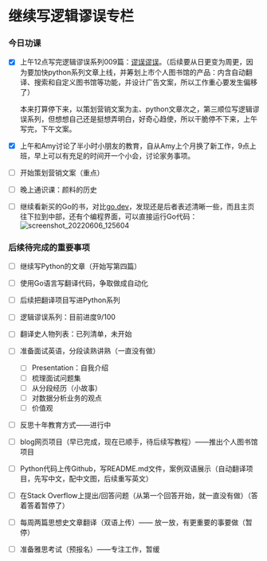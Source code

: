 # 继续写逻辑谬误专栏


### 今日功课

-   [x] 上午12点写完逻辑谬误系列009篇：[谬误谬误](https://doraemonj.github.io/zh-cn/logical_fallacy_009/)。（后续要从日更变为周更，因为要加快python系列文章上线，并筹划上市个人图书馆的产品：内含自动翻译、搜索和自定义图书馆等功能，并设计广告文案，所以工作重心要发生偏移了）

    本来打算停下来，以策划营销文案为主、python文章次之，第三顺位写逻辑谬误系列，但想想自己还是挺想弄明白，好奇心趋使，所以干脆停不下来，上午写完，下午文案。

-   [x] 上午和Amy讨论了半小时小朋友的教育，自从Amy上个月换了新工作，9点上班，早上可以有充足的时间开一个小会，讨论家务事项。

-   [ ] 开始策划营销文案（重点）

-   [ ] 晚上通识课：颜料的历史

-   [ ] 继续看新买的Go的书，对比[go.dev](https://go.dev)，发现还是后者表述清晰一些，而且主页往下拉到中部，还有个编程界面，可以直接运行Go代码：![screenshot_20220606_125604](https://doraemonj.github.io/pics/screenshot_20220606_125604.png)




### 后续待完成的重要事项

-   [ ] 继续写Python的文章（开始写第四篇）

-   [ ] 使用Go语言写翻译代码，争取做成自动化

    

-   [ ] 后续把翻译项目写进Python系列

-   [ ] 逻辑谬误系列：目前进度9/100

-   [ ] 翻译史人物列表：已列清单，未开始

-   [ ] 准备面试英语，分段读熟讲熟（一直没有做）

    -   [ ] Presentation：自我介绍
    -   [ ] 梳理面试问题集
    -   [ ] 从分段经历（小故事）
    -   [ ] 对数据分析业务的观点
    -   [ ] 价值观
    
-   [ ] 反思十年教育方式——进行中

-   [ ] blog网页项目（早已完成，现在已顺手，待后续写教程）——推出个人图书馆项目



-   [ ] Python代码上传Github，写README.md文件，案例双语展示（自动翻译项目，先写中文，配中文图，后续重写英文）
-   [ ] 在Stack Overflow上提出/回答问题（从第一个回答开始，就一直没有做）（答着答着暂停了）
-   [ ] 每周两篇思想史文章翻译（双语上传）—— 放一放，有更重要的事要做（暂停）
-   [ ] 准备雅思考试（预报名）——专注工作，暂缓




